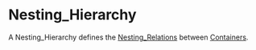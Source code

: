 # Nesting_Hierarchy

A Nesting_Hierarchy defines the [Nesting_Relations]() between [Containers](600063.md).